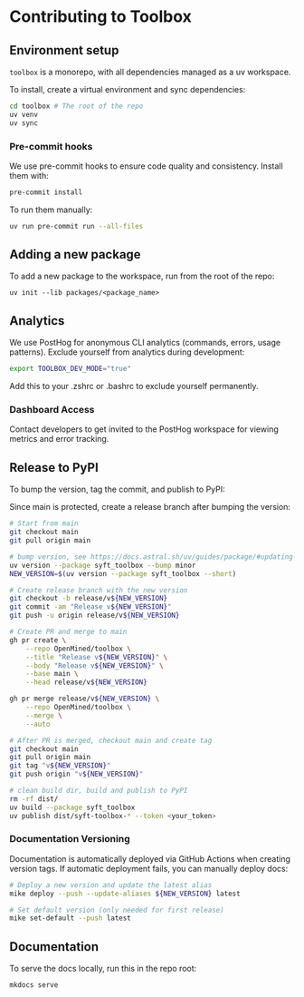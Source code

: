 # Contributing to Toolbox

## Environment setup

`toolbox` is a monorepo, with all dependencies managed as a uv workspace.

To install, create a virtual environment and sync dependencies:

```bash
cd toolbox # The root of the repo
uv venv
uv sync
```

### Pre-commit hooks

We use pre-commit hooks to ensure code quality and consistency. Install them with:

```bash
pre-commit install
```

To run them manually:

```bash
uv run pre-commit run --all-files
```

## Adding a new package

To add a new package to the workspace, run from the root of the repo:

```
uv init --lib packages/<package_name>
```

## Analytics

We use PostHog for anonymous CLI analytics (commands, errors, usage patterns).
Exclude yourself from analytics during development:

```bash
export TOOLBOX_DEV_MODE="true"
```

Add this to your .zshrc or .bashrc to exclude yourself permanently.

### Dashboard Access

Contact developers to get invited to the PostHog workspace for viewing metrics and error tracking.

## Release to PyPI

To bump the version, tag the commit, and publish to PyPI:

Since main is protected, create a release branch after bumping the version:

```bash
# Start from main
git checkout main
git pull origin main

# bump version, see https://docs.astral.sh/uv/guides/package/#updating-your-version
uv version --package syft_toolbox --bump minor
NEW_VERSION=$(uv version --package syft_toolbox --short)

# Create release branch with the new version
git checkout -b release/v${NEW_VERSION}
git commit -am "Release v${NEW_VERSION}"
git push -u origin release/v${NEW_VERSION}

# Create PR and merge to main
gh pr create \
    --repo OpenMined/toolbox \
    --title "Release v${NEW_VERSION}" \
    --body "Release v${NEW_VERSION}" \
    --base main \
    --head release/v${NEW_VERSION}

gh pr merge release/v${NEW_VERSION} \
    --repo OpenMined/toolbox \
    --merge \
    --auto

# After PR is merged, checkout main and create tag
git checkout main
git pull origin main
git tag "v${NEW_VERSION}"
git push origin "v${NEW_VERSION}"

# clean build dir, build and publish to PyPI
rm -rf dist/
uv build --package syft_toolbox
uv publish dist/syft-toolbox-* --token <your_token>
```

### Documentation Versioning

Documentation is automatically deployed via GitHub Actions when creating version tags.
If automatic deployment fails, you can manually deploy docs:

```bash
# Deploy a new version and update the latest alias
mike deploy --push --update-aliases ${NEW_VERSION} latest

# Set default version (only needed for first release)
mike set-default --push latest
```

## Documentation

To serve the docs locally, run this in the repo root:

```
mkdocs serve
```
